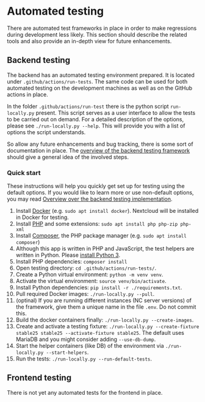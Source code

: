 # Automated testing

There are automated test frameworks in place in order to make regressions during development less likely.
This section should describe the related tools and also provide an in-depth view for future enhancements.

## Backend testing

The backend has an automated testing environment prepared.
It is located under `.github/actions/run-tests`.
The same code can be used for both automated testing on the development machines as well as on the GitHub actions in place.

In the folder `.github/actions/run-test` there is the python script `run-locally.py` present.
This script serves as a user interface to allow the tests to be carried out on demand.
For a detailed description of the options, please see `./run-locally.py --help`.
This will provide you with a list of options the script understands.

So allow any future enhancements and bug tracking, there is some sort of documentation in place.
The [overview of the backend testing framework](backend/) should give a general idea of the involved steps.

### Quick start

These instructions will help you quickly get set up for testing using the default options.
If you would like to learn more or use non-default options, you may read [Overview over the backend testing implementation](./backend/index.md).

1. Install [Docker](https://www.docker.com/) (e.g. `sudo apt install docker`). Nextcloud will be installed in Docker for testing.
1. Install [PHP](https://www.php.net/) and some extensions: `sudo apt install php php-zip php-xml`
1. Install [Composer](https://getcomposer.org/), the PHP package manager (e.g. `sudo apt install composer`)
1. Although this app is written in PHP and JavaScript, the test helpers are written in Python. Please [install Python 3](https://www.python.org/downloads/).
1. Install PHP dependencies: `composer install`
1. Open testing directory: `cd .github/actions/run-tests/`.
1. Create a Python virtual environment: `python -m venv venv`.
1. Activate the virtual environment: `source venv/bin/activate`.
1. Install Python dependencies: `pip install -r ./requirements.txt`.
1. Pull required Docker images: `./run-locally.py --pull`.
1. (optinal) If you are running different instances (NC server versions) of the framework, give them a unique name in the file `.env`. Do not commit this.
1. Build the docker containers finally: `./run-locally.py --create-images`.
1. Create and activate a testing fixture: `./run-locally.py --create-fixture stable25 stable25 --activate-fixture stable25`. The default uses MariaDB and you might consider adding `--use-db-dump`.
1. Start the helper containers (like DB) of the environment via `./run-locally.py --start-helpers`.
1. Run the tests: `./run-locally.py --run-default-tests`.

## Frontend testing

There is not yet any automated tests for the frontend in place.
